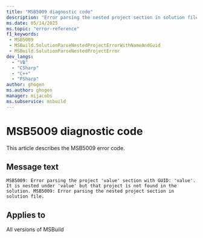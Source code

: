 ```yaml
---
title: "MSB5009 diagnostic code"
description: "Error parsing the nested project section in solution file."
ms.date: 05/14/2025
ms.topic: "error-reference"
f1_keywords:
 - MSB5009
 - MSBuild.SolutionParseNestedProjectErrorWithNameAndGuid
 - MSBuild.SolutionParseNestedProjectError
dev_langs:
  - "VB"
  - "CSharp"
  - "C++"
  - "FSharp"
author: ghogen
ms.author: ghogen
manager: mijacobs
ms.subservice: msbuild
---
```


# MSB5009 diagnostic code

<!-- :::ErrorDefinitionDescription::: -->
<!-- :::editable-content name="introDescription"::: -->
This article describes the MSB5009 error code.
<!-- :::editable-content-end::: -->

## Message text

`MSB5009: Error parsing the project 'value' section with GUID: 'value'. It is nested under 'value' but that project is not found in the solution.
MSB5009: Error parsing the nested project section in solution file.`

<!-- :::editable-content name="postOutputDescription"::: -->
<!--
{StrBegin="MSB5009: "}UE: The solution filename is provided separately to loggers.

{StrBegin="MSB5009: "}UE: The solution filename is provided separately to loggers.
-->
<!-- :::editable-content-end::: -->
<!-- :::ErrorDefinitionDescription-end::: -->

## Applies to

All versions of MSBuild

